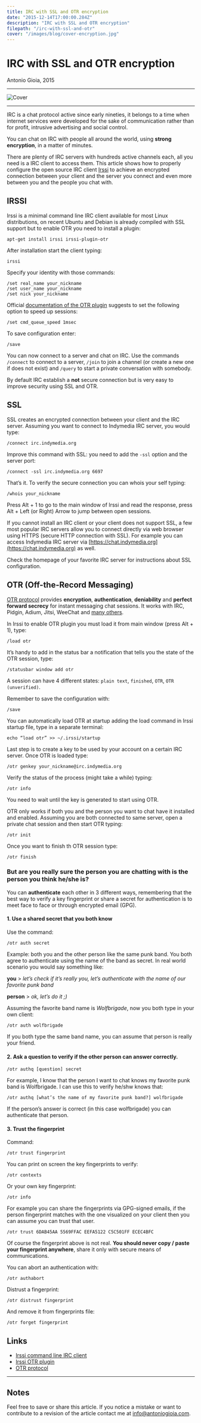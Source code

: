 ```yaml
---
title: IRC with SSL and OTR encryption
date: "2015-12-14T17:00:00.284Z"
description: "IRC with SSL and OTR encryption"
filepath: "/irc-with-ssl-and-otr"
cover: "/images/blog/cover-encryption.jpg"
---
```


IRC with SSL and OTR encryption
===============================

Antonio Gioia, 2015

***

![Cover](/images/blog/cover-encryption.jpg)

***

IRC is a chat protocol active since early nineties, it belongs to a time when internet services were developed for the sake of communication rather than for profit, intrusive advertising and social control.

You can chat on IRC with people all around the world, using **strong encryption**, in a matter of minutes.

There are plenty of IRC servers with hundreds active channels each, all you need is a IRC client to access them. This article shows how to properly configure the open source IRC client [Irssi](https://irssi.org) to achieve an encrypted connection between your client and the server you connect and even more between you and the people you chat with.

IRSSI
-----

Irssi is a minimal command line IRC client available for most Linux distributions, on recent Ubuntu and Debian is already compiled with SSL support but to enable OTR you need to install a plugin:

    apt-get install irssi irssi-plugin-otr

After installation start the client typing:

    irssi

Specify your identity with those commands:

    /set real_name your_nickname
    /set user_name your_nickname
    /set nick your_nickname

Official [documentation of the OTR plugin](https://github.com/cryptodotis/irssi-otr) suggests to set the following option to speed up sessions:

    /set cmd_queue_speed 1msec

To save configuration enter:

    /save

You can now connect to a server and chat on IRC. Use the commands `/connect` to connect to a server, `/join` to join a channel (or create a new one if does not exist) and `/query` to start a private conversation with somebody.

By default IRC establish a **not** secure connection but is very easy to improve security using SSL and OTR.

SSL
---

SSL creates an encrypted connection between your client and the IRC server. Assuming you want to connect to Indymedia IRC server, you would type:

    /connect irc.indymedia.org

Improve this command with SSL: you need to add the `-ssl` option and the server port:

    /connect -ssl irc.indymedia.org 6697

That’s it. To verify the secure connection you can whois your self typing:

    /whois your_nickname

Press Alt + 1 to go to the main window of Irssi and read the response, press Alt + Left (or Right) Arrow to jump between open sessions.

If you cannot install an IRC client or your client does not support SSL, a few most popular IRC servers allow you to connect directly via web browser using HTTPS (secure HTTP connection with SSL). For example you can access Indymedia IRC server via [https://chat.indymedia.org](https://chat.indymedia.org) as well.

Check the homepage of your favorite IRC server for instructions about SSL configuration.

OTR (Off-the-Record Messaging)
------------------------------

[OTR protocol](https://otr.cypherpunks.ca) provides **encryption**, **authentication**, **deniability** and **perfect forward secrecy** for instant messaging chat sessions. It works with IRC, Pidgin, Adium, Jitsi, WeeChat and [many others](https://en.wikipedia.org/wiki/Off-the-Record_Messaging#Client_support).

In Irssi to enable OTR plugin you must load it from main window (press Alt + 1), type:

    /load otr

It’s handy to add in the status bar a notification that tells you the state of the OTR session, type:

    /statusbar window add otr

A session can have 4 different states: `plain text`, `finished`, `OTR`, `OTR (unverified)`.

Remember to save the configuration with:

    /save

You can automatically load OTR at startup adding the load command in Irssi startup file, type in a separate terminal:

    echo “load otr” >> ~/.irssi/startup

Last step is to create a key to be used by your account on a certain IRC server. Once OTR is loaded type:

    /otr genkey your_nickname@irc.indymedia.org

Verify the status of the process (might take a while) typing:

    /otr info

You need to wait until the key is generated to start using OTR.

OTR only works if both you and the person you want to chat have it installed and enabled. Assuming you are both connected to same server, open a private chat session and then start OTR typing:

    /otr init

Once you want to finish th OTR session type:

    /otr finish

### But are you really sure the person you are chatting with is the person you think he/she is?

You can **authenticate** each other in 3 different ways, remembering that the best way to verify a key fingerprint or share a secret for authentication is to meet face to face or through encrypted email (GPG).

#### 1. Use a shared secret that you both know

Use the command:

    /otr auth secret

Example: both you and the other person like the same punk band. You both agree to authenticate using the name of the band as secret. In real world scenario you would say something like:

**you** > *let’s check if it’s really you, let’s authenticate with the name of our favorite punk band*

**person** > *ok, let’s do it ;)*

Assuming the favorite band name is *Wolfbrigade*, now you both type in your own client:

    /otr auth wolfbrigade

If you both type the same band name, you can assume that person is really your friend.

#### 2. Ask a question to verify if the other person can answer correctly.

    /otr authq [question] secret

For example, I know that the person I want to chat knows my favorite punk band is Wolfbrigade. I can use this to verify he/shw knows that:

    /otr authq [what’s the name of my favorite punk band?] wolfbrigade

If the person’s answer is correct (in this case wolfbrigade) you can authenticate that person.

#### 3. Trust the fingerprint

Command:

    /otr trust fingerprint

You can print on screen the key fingerprints to verify:

    /otr contexts

Or your own key fingerprint:

    /otr info

For example you can share the fingerprints via GPG-signed emails, if the person fingerprint matches with the one visualized on your client then you can assume you can trust that user.

    /otr trust 6DAB45AA 5569FFAC EEFA5122 C5C501FF ECEC4BFC

Of course the fingerprint above is not real. **You should never copy / paste your fingerprint anywhere**, share it only with secure means of communications.

You can abort an authentication with:

    /otr authabort

Distrust a fingerprint:

    /otr distrust fingerprint

And remove it from fingerprints file:

    /otr forget fingerprint

Links
-----

* [Irssi command line IRC client](https://irssi.org)
* [Irssi OTR plugin](https://github.com/cryptodotis/irssi-otr)
* [OTR protocol](https://otr.cypherpunks.ca)

***

Notes
-----

Feel free to save or share this article. If you notice a mistake or want to contribute to a revision of the article contact me at [info@antoniogioia.com](info@antoniogioia.com).